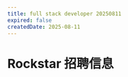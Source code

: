 ```yaml
---
title: full stack developer 20250811
expired: false
createdDate: 2025-08-11
---
```


# Rockstar 招聘信息

<JobPostingTable job-posting-json-path="rockstar/data/full-stack-developer-20250811.json" />